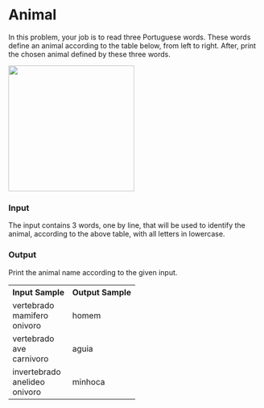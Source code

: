 # Animal

In this problem, your job is to read three Portuguese words. These words define an animal according to the table below, from left to right. After, print the chosen animal defined by these three words.

<p aling = "center" > <img src = "https://resources.beecrowd.com/gallery/images/problems/UOJ_1049_b.png" width = "250"></p>

### Input
The input contains 3 words, one by line, that will be used to identify the animal, according to the above table, with all letters in lowercase.

### Output
Print the animal name according to the given input.

<table>
  <tr>
    <th>Input Sample</th>
    <th>Output Sample</th>
  </tr>
  <tr>
    <td>
    vertebrado<br>
    mamifero<br>
    onivoro<br>
    <td>
    homem    
   </tr>
   <tr>
    <td>
    vertebrado<br>
    ave<br>
    carnivoro<br>
    </td>
    <td>aguia</td>
    </tr>
    <tr>
    <td>
    invertebrado<br>
    anelideo<br>
    onivoro</td>
    </td>
    <td>
    minhoca
    </td>
  </tr>
</table>